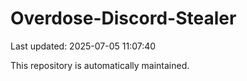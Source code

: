 # Overdose-Discord-Stealer

Last updated: 2025-07-05 11:07:40

This repository is automatically maintained.
